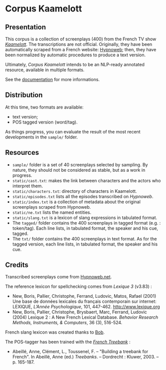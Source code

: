 # Corpus Kaamelott

## Presentation

This corpus is a collection of screenplays (400) from the French TV show [*Kaamelott*](https://fr.wikipedia.org/wiki/Kaamelott). The transcriptions are not official. Originally, they have been automatically scraped from a French website: [Hypnoweb](https://www.hypnoweb.net/); then, they have been normalized by automatic procedures to produce a text version.

Ultimately, *Corpus Kaamelott* intends to be an NLP-ready annotated resource, available in multiple formats.

See the [documentation](https://github.com/Alex-bzh/corpus-kaamelott/wiki) for more informations.

## Distribution

At this time, two formats are available:
- text version;
- POS tagged version (word/tag).

As things progress, you can evaluate the result of the most recent developments in the `sample/` folder.

## Resources

- `sample/` folder is a set of 40 screenplays selected by sampling. By nature, they should not be considered as stable, but as a work in progress.
- `static/cast.txt`: makes the link between characters and the actors who interpret them.
- `static/characters.txt`: directory of characters in Kaamelott.
- `static/episodes.txt` lists all the episodes transcribed on *Hypnoweb*.
- `static/index.txt` is a collection of metadata about the original screenplays scraped from Hypnoweb.
- `static/ne.txt` lists the named entities.
- `static/slang.txt` is a lexicon of slang expressions in tabulated format.
- The `tagged/` folder contains the 400 screenplays in tagged format (e.g. : token/tag). Each line lists, in tabulated format, the speaker and his cue, tagged.
- The `txt/` folder contains the 400 screenplays in text format. As for the tagged version, each line lists, in tabulated format, the speaker and his cue.

## Credits

Transcribed screenplays come from [Hypnoweb.net](https://www.hypnoweb.net/).

The reference lexicon for spellchecking comes from *Lexique 3* (v3.83) :
- New, Boris, Pallier, Christophe, Ferrand, Ludovic, Matos, Rafael (2001) Une base de données lexicales du français contemporain sur internet: LEXIQUE, *L’Année Psychologique*, 101, 447-462. <http://www.lexique.org>
- New, Boris, Pallier, Christophe, Brysbaert, Marc, Ferrand, Ludovic (2004) Lexique 2 : A New French Lexical Database. *Behavior Research Methods, Instruments, & Computers*, 36 (3), 516-524.

French slang lexicon was created thanks to [Bob](https://www.languefrancaise.net/Bob/Introduction).

The POS-tagger has been trained with the [*French Treebank*](http://ftb.linguist.univ-paris-diderot.fr) :
- Abeillé, Anne, Clément, L., Toussenel, F. – "Building a treebank for French". In Abeillé, Anne (ed.) *Treebanks*. – Dordrecht : Kluwer, 2003. – p. 165-187.
